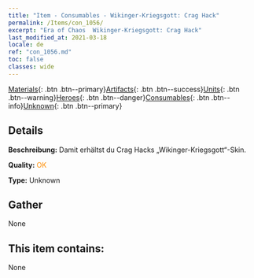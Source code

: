 ```yaml
---
title: "Item - Consumables - Wikinger-Kriegsgott: Crag Hack"
permalink: /Items/con_1056/
excerpt: "Era of Chaos  Wikinger-Kriegsgott: Crag Hack"
last_modified_at: 2021-03-18
locale: de
ref: "con_1056.md"
toc: false
classes: wide
---
```

 [Materials](/de/Items/){: .btn .btn--primary}[Artifacts](/de/Items/Artifacts/){: .btn .btn--success}[Units](/de/Items/Units/){: .btn .btn--warning}[Heroes](/de/Items/Heroes/){: .btn .btn--danger}[Consumables](/de/Items/Consumables/){: .btn .btn--info}[Unknown](/de/Items/Unknown/){: .btn .btn--primary}

## Details
 **Beschreibung:** Damit erhältst du Crag Hacks „Wikinger-Kriegsgott“-Skin.

 **Quality:** <span style="color: #FF8C00">OK</span>

 **Type:** Unknown

## Gather

  None

## This item contains:

  None

